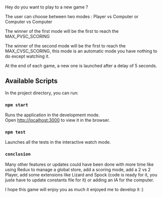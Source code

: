 Hey do you want to play to a new game ?

The user can choose between two modes : Player vs Computer or Computer vs Computer

The winner of the first mode will be the first to reach the MAX_PVSC_SCORING

The winner of the second mode will be the first to reach the MAX_CVSC_SCORING, this mode is an automatic mode you have nothing to do except watching it.

At the end of each game, a new one is launched after a delay of 5 seconds.

## Available Scripts

In the project directory, you can run:

### `npm start`

Runs the application in the development mode.<br>
Open [http://localhost:3000](http://localhost:3000) to view it in the browser.

### `npm test`

Launches all the tests in the interactive watch mode.<br>

### `conclusion`

Many other features or updates could have been done with more time like using Redux to manage a global store, add a scoring mode, add a 2 vs 2 Player, add some extensions like Lizard and Spock (code is ready for it, you juste have to update constants file for it) or adding an IA for the computer.

I hope this game will enjoy you as much it enjoyed me to develop it :)

